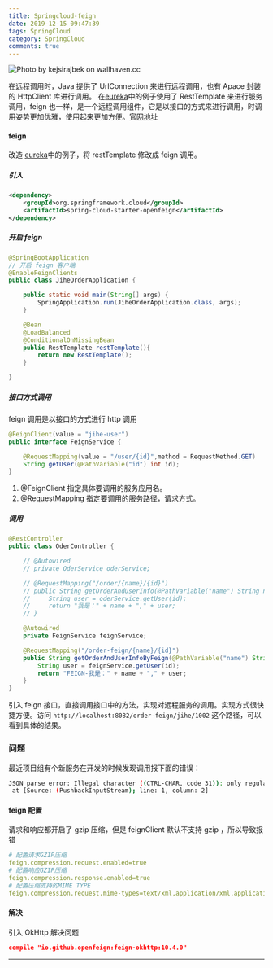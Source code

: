 ```yaml
---
title: Springcloud-feign
date: 2019-12-15 09:47:39
tags: SpringCloud
category: SpringCloud
comments: true
---
```


![Photo by kejsirajbek on wallhaven.cc](/springcloud-feign.png)


在远程调用时，Java 提供了 UrlConnection 来进行远程调用，也有 Apace 封装的 HttpClient 库进行调用。 在[eureka](https://fengzhu.top/2019/04/18/springcloud-eureka/)中的例子使用了 RestTemplate 来进行服务调用，feign 也一样，是一个远程调用组件，它是以接口的方式来进行调用，时调用姿势更加优雅，使用起来更加方便。[官网地址](https://spring.io/projects/spring-cloud-openfeign#overview)

<!--more-->

#### feign

改造 [eureka](https://fengzhu.top/2019/04/18/springcloud-eureka/)中的例子，将 restTemplate 修改成 feign 调用。

##### 引入

```xml
<dependency>
    <groupId>org.springframework.cloud</groupId>
    <artifactId>spring-cloud-starter-openfeign</artifactId>
</dependency>
```

##### 开启 feign

```java
@SpringBootApplication
// 开启 feign 客户端
@EnableFeignClients
public class JiheOrderApplication {

    public static void main(String[] args) {
        SpringApplication.run(JiheOrderApplication.class, args);
    }

    @Bean
    @LoadBalanced
    @ConditionalOnMissingBean
    public RestTemplate restTemplate(){
        return new RestTemplate();
    }

}
```

##### 接口方式调用

feign 调用是以接口的方式进行 http 调用
```java
@FeignClient(value = "jihe-user")
public interface FeignService {

    @RequestMapping(value = "/user/{id}",method = RequestMethod.GET)
    String getUser(@PathVariable("id") int id);
}
```
1. @FeignClient 指定具体要调用的服务应用名。
2. @RequestMapping 指定要调用的服务路径，请求方式。


##### 调用

```java
@RestController
public class OderController {

    // @Autowired
    // private OderService oderService;

    // @RequestMapping("/order/{name}/{id}")
    // public String getOrderAndUserInfo(@PathVariable("name") String name, @PathVariable("id") int id) {
    //     String user = oderService.getUser(id);
    //     return "我是：" + name + "," + user;
    // }

    @Autowired
    private FeignService feignService;

    @RequestMapping("/order-feign/{name}/{id}")
    public String getOrderAndUserInfoByFeign(@PathVariable("name") String name, @PathVariable("id") int id) {
        String user = feignService.getUser(id);
        return "FEIGN-我是：" + name + "," + user;
    }
}
```

引入 feign 接口，直接调用接口中的方法，实现对远程服务的调用。实现方式很快捷方便。访问 `http://localhost:8082/order-feign/jihe/1002` 这个路径，可以看到具体的结果。

### 问题
最近项目组有个新服务在开发的时候发现调用报下面的错误：
```bash
JSON parse error: Illegal character ((CTRL-CHAR, code 31)): only regular white space (\r, \n, \t) is allowed between tokens; nested exception is com.fasterxml.jackson.core.JsonParseException: Illegal character ((CTRL-CHAR, code 31)): only regular white space (\r, \n, \t) is allowed between tokens
 at [Source: (PushbackInputStream); line: 1, column: 2]
```
#### feign 配置
请求和响应都开启了 gzip 压缩，但是 feignClient 默认不支持 gzip ，所以导致报错
```yml
# 配置请求GZIP压缩
feign.compression.request.enabled=true
# 配置响应GZIP压缩
feign.compression.response.enabled=true
# 配置压缩支持的MIME TYPE
feign.compression.request.mime-types=text/xml,application/xml,application/json
```
#### 解决
引入 OkHttp 解决问题
```json
compile "io.github.openfeign:feign-okhttp:10.4.0"
```

***

<center></center>